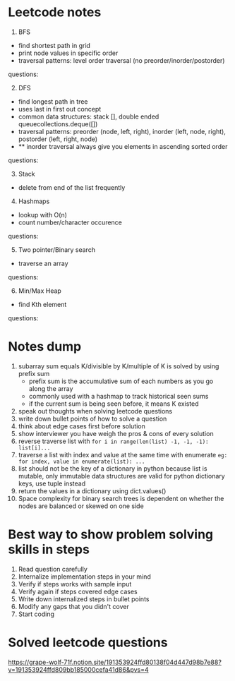 # Leetcode notes

1. BFS
- find shortest path in grid
- print node values in specific order
- traversal patterns: level order traversal (no preorder/inorder/postorder)

questions:


2. DFS
- find longest path in tree
- uses last in first out concept
- common data structures: stack [], double ended queuecollections.deque([])
- traversal patterns: preorder (node, left, right), inorder (left, node, right), postorder (left, right, node)
- ** inorder traversal always give you elements in ascending sorted order 

questions:


3. Stack
- delete from end of the list frequently


4. Hashmaps
- lookup with O(n)
- count number/character occurence

questions:

5. Two pointer/Binary search
- traverse an array

questions:

6. Min/Max Heap
- find Kth element

questions:


# Notes dump
1. subarray sum equals K/divisible by K/multiple of K is solved by using prefix sum
    - prefix sum is the accumulative sum of each numbers as you go along the array
    - commonly used with a hashmap to track historical seen sums
    - if the current sum is being seen before, it means K existed
2. speak out thoughts when solving leetcode questions
3. write down bullet points of how to solve a question
4. think about edge cases first before solution
5. show interviewer you have weigh the pros & cons of every solution
6. reverse traverse list with `for i in range(len(list) -1, -1, -1): list[i]...`
7. traverse a list with index and value at the same time with enumerate `eg: for index, value in enumerate(list): ...`
8. list should not be the key of a dictionary in python because list is mutable, only immutable data structures are valid for python dictionary keys, use tuple instead
9. return the values in a dictionary using dict.values()
10. Space complexity for binary search trees is dependent on whether the nodes are balanced or skewed on one side

# Best way to show problem solving skills in steps
1. Read question carefully
2. Internalize implementation steps in your mind
3. Verify if steps works with sample input
4. Verify again if steps covered edge cases
5. Write down internalized steps in bullet points
6. Modify any gaps that you didn't cover
7. Start coding

# Solved leetcode questions
https://grape-wolf-71f.notion.site/191353924ffd80138f04d447d98b7e88?v=191353924ffd809bb185000cefa41d86&pvs=4

